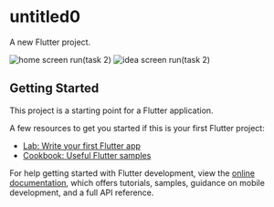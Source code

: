 # untitled0

A new Flutter project.

![home screen run(task 2)](https://github.com/MohamedAhmed8125/ICTHUB/assets/106686231/abe1b9f7-e534-4cb9-81f1-f7014e9aa776)
![idea screen run(task 2)](https://github.com/MohamedAhmed8125/ICTHUB/assets/106686231/24456bf5-4553-4c79-a17c-0480a2c3f508)

## Getting Started

This project is a starting point for a Flutter application.

A few resources to get you started if this is your first Flutter project:

- [Lab: Write your first Flutter app](https://docs.flutter.dev/get-started/codelab)
- [Cookbook: Useful Flutter samples](https://docs.flutter.dev/cookbook)

For help getting started with Flutter development, view the
[online documentation](https://docs.flutter.dev/), which offers tutorials,
samples, guidance on mobile development, and a full API reference.
